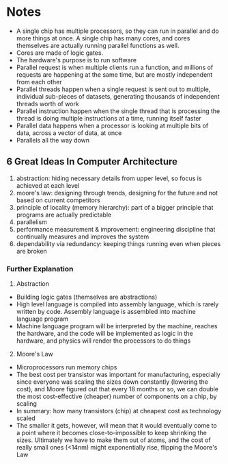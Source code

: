 # Notes

- A single chip has multiple processors, so they can run in parallel and do more things at once. A single chip has many cores, and cores themselves are actually running parallel functions as well.
- Cores are made of logic gates.
- The hardware's purpose is to run software
- Parallel request is when multiple clients run a function, and millions of requests are happening at the same time, but are mostly independent from each other
- Parallel threads happen when a single request is sent out to multiple, individual sub-pieces of datasets, generating thousands of independent threads worth of work
- Parallel instruction happen when the single thread that is processing the thread is doing multiple instructions at a time, running itself faster
- Parallel data happens when a processor is looking at multiple bits of data, across a vector of data, at once
- Parallels all the way down

## 6 Great Ideas In Computer Architecture

1. abstraction: hiding necessary details from upper level, so focus is achieved at each level
2. moore's law: designing through trends, designing for the future and not based on current competitors
3. principle of locality (memory hierarchy): part of a bigger principle that programs are actually predictable
4. parallelism
5. performance measurement & improvement: engineering discipline that continually measures and improves the system
6. dependability via redundancy: keeping things running even when pieces are broken

### Further Explanation

1. Abstraction

- Building logic gates (themselves are abstractions)
- High level language is compiled into assembly language, which is rarely written by code. Assembly language is assembled into machine language program
- Machine language program will be interpreted by the machine, reaches the hardware, and the code will be implemented as logic in the hardware, and physics will render the processors to do things

2. Moore's Law

- Microprocessors run memory chips
- The best cost per transistor was important for manufacturing, especially since everyone was scaling the sizes down constantly (lowering the cost), and Moore figured out that every 18 months or so, we can double the most cost-effective (cheaper) number of components on a chip, by scaling
- In summary: how many transistors (chip) at cheapest cost as technology scaled
- The smaller it gets, however, will mean that it would eventually come to a point where it becomes close-to-impossible to keep shrinking the sizes. Ultimately we have to make them out of atoms, and the cost of really small ones (<14nm) might exponentially rise, flipping the Moore's Law
